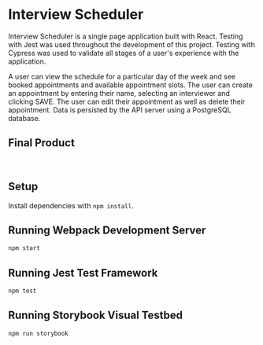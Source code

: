 # Interview Scheduler

Interview Scheduler is a single page application built with React. Testing with Jest was used throughout the development of this project. Testing with Cypress was used to validate all stages of a user's experience with the application. 

A user can view the schedule for a particular day of the week and see booked appointments and available appointment slots. The user can create an appointment by entering their name, selecting an interviewer and clicking SAVE. The user can edit their appointment as well as delete their appointment. Data is persisted by the API server using a PostgreSQL database.

## Final Product
![]()
![]()
![]()

## Setup

Install dependencies with `npm install`.

## Running Webpack Development Server

```sh
npm start
```

## Running Jest Test Framework

```sh
npm test
```

## Running Storybook Visual Testbed

```sh
npm run storybook
```
